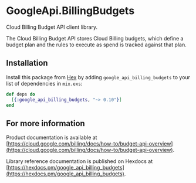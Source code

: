# GoogleApi.BillingBudgets

Cloud Billing Budget API client library.

The Cloud Billing Budget API stores Cloud Billing budgets, which define a budget plan and the rules to execute as spend is tracked against that plan.

## Installation

Install this package from [Hex](https://hex.pm) by adding
`google_api_billing_budgets` to your list of dependencies in `mix.exs`:

```elixir
def deps do
  [{:google_api_billing_budgets, "~> 0.10"}]
end
```

## For more information

Product documentation is available at [https://cloud.google.com/billing/docs/how-to/budget-api-overview](https://cloud.google.com/billing/docs/how-to/budget-api-overview).

Library reference documentation is published on Hexdocs at
[https://hexdocs.pm/google_api_billing_budgets](https://hexdocs.pm/google_api_billing_budgets).
